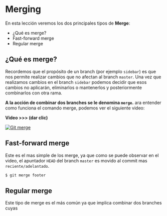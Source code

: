 # Merging

En esta lección veremos los dos principales tipos de **Merge**:

 - ¿Qué es merge?
 - Fast-forward merge
 - Regular merge

## ¿Qué es merge?
Recordemos que el propósito de un branch (por ejemplo `sidebar`) es que nos permite realizar cambios que no afectan al branch `master`. Una vez que realizamos cambios en el branch `sidebar` podemos decidir que esos cambios no aplicarán, eliminarlos o mantenerlos y posteriormente combinarlos con otra rama.

**A la acción de combinar dos branches se le denomina `merge`.**
ara entender como funciona el comando merge, podemos ver el siguiente video:

**Video >>> (dar clic)**

[![Git merge](http://img.youtube.com/vi/gQiWicrreJg/0.jpg)](http://www.youtube.com/watch?v=gQiWicrreJg "Git merge")

## Fast-forward merge
Este es el mas simple de los merge, ya que como se puede observar en el video, el apuntador `HEAD` del branch `master` es movido al commit mas `reciente/adelantado`.

```bash
$ git merge footer
```

## Regular merge
Este tipo de merge es el más común ya que implica combinar dos branches cuyas 
<!--stackedit_data:
eyJoaXN0b3J5IjpbNDgzNDMwMjYsMjEyOTA1ODY0MSwtMzg0Nj
QyMjMxLDQ3NDE0Nzk1Ml19
-->